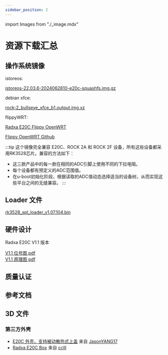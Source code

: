 ```yaml
---
sidebar_position: 2
---
```


import Images from "./\_image.mdx"

# 资源下载汇总

## 操作系统镜像

istoreos:

[istoreos-22.03.6-2024062810-e20c-squashfs.img.gz](https://dl.radxa.com/rock2/images/istoreos/istoreos-22.03.6-2024062810-e20c-squashfs.img.gz)

debian xfce:

[rock-2_bullseye_xfce_b1.output.img.xz](https://github.com/radxa-build/rock-2/releases/download/b1/rock-2_bullseye_xfce_b1.output.img.xz)

flippyWRT:

[Radxa E20C Flippy OpenWRT](https://dl.radxa.com/e/e20c/image/openwrt_rk3528_e20c_R24.07.07_k5.10.160-rk35xx-flippy-2407a.7z)

[Flippy OpenWRT Github](https://github.com/ophub/flippy-openwrt-actions?tab=readme-ov-file)

:::tip
这个镜像完全兼容 E20C、ROCK 2A 和 ROCK 2F 设备，所有这些设备都采用RK3528芯片。兼容的方法如下：

- 这三款产品中的每一款在相同的ADC引脚上使用不同的下拉电阻。
- 每个设备都有预定义的ADC范围值。
- 在u-boot初始化阶段，根据读取的ADC值动态选择适当的设备树，从而实现这些平台之间的无缝兼容。
  :::

## Loader 文件

[rk3528_spl_loader_v1.07.104.bin](https://dl.radxa.com/rock2/images/loader/rk3528_spl_loader_v1.07.104.bin)

## 硬件设计

Radxa E20C V1.1 版本

[V1.1 位号图 pdf](https://dl.radxa.com/e/e20c/v1.10/radxa_e20c_v1100_Components_Placement_map.pdf)  
[V1.1 原理图 pdf](https://dl.radxa.com/e/e20c/v1.10/radxa_e20c_v1100_schematic.pdf)

## 质量认证

## 参考文档

## 3D 文件

### 第三方外壳

- [E20C 外壳，支持被动散热式上盖](https://makerworld.com/en/models/519794#profileId-436182) 来自 [JasonYANG17](https://makerworld.com/en/@Jasonyang170)
- [Radxa E20C Box](https://www.printables.com/model/931601-radxa-e20c-box) 来自 [cclll](https://www.printables.com/@cclll_947574)
